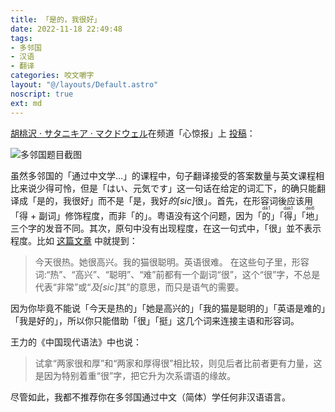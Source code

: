 ```yaml
---
title: 「是的，我很好」
date: 2022-11-18 22:49:48
tags:
- 多邻国
- 汉语
- 翻译
categories: 咬文嚼字
layout: "@/layouts/Default.astro"
noscript: true
ext: md
---
```


<u>胡桃沢 · サタニキア · マクドウェル</u>在频道「心惊报」上 [投稿](https://t.me/c/1501598444/166331)：

![多邻国题目截图](//telegra.ph/file/00734577b158cb8de66da.jpg)

虽然多邻国的「通过中文学…」的课程中，句子翻译接受的答案数量与英文课程相比来说少得可怜，但是<span lang="ja">「はい、元気です」</span>这一句话在给定的词汇下，的确只能翻译成「是的，我很好」而不是「是，我好<i>的[sic]</i>很」。首先，在形容词後应该用「得 + 副词」修饰程度，而非「的」。粤语没有这个问题，因为「<ruby>的<rt>dik1</rt></ruby>」「<ruby>得<rt>dak1</rt></ruby>」「<ruby>地<rt>dei6</rt></ruby>」三个字的发音不同。其次，原句中没有出现程度，在这一句式中，「很」並不表示程度。比如 [这篇文章](https://cn.linkedin.com/pulse/%E5%9C%A8%E7%BE%8E%E5%9B%BD%E6%95%99%E4%B8%AD%E6%96%87%E5%BE%88%E5%AD%97%E5%9C%A8-%E5%BE%88%E5%BD%A2%E5%AE%B9%E8%AF%8D%E5%8F%A5%E4%B8%AD%E7%9A%84%E5%8A%9F%E8%83%BD%E4%BB%A5%E5%8F%8A%E5%AF%B9%E6%95%99%E5%B0%B1%E5%AD%97%E7%9A%84%E6%83%B3%E6%B3%95-thomas-wong-wong) 中就提到：

> 今天很热。她很高兴。我的猫很聪明。英语很难。
> 在这些句子里，形容词:“热”、“高兴”、“聪明”、“难”前都有一个副词“很”，这个“很”字，不总是代表“非常”或“<i>及[sic]</i>其”的意思，而只是语气的需要。

因为你毕竟不能说「今天是热的」「她是高兴的」「我的猫是聪明的」「英语是难的」「我是好的」，所以你只能借助「很」「挺」这几个词来连接主语和形容词。

<span class="dead">王力</span>的《中国现代语法》中也说：

> 试拿“两家很和厚”和“两家和厚得很”相比较，则见后者比前者更有力量，这是因为特别着重“很”字，把它升为次系谓语的缘故。

尽管如此，我都不推荐你在多邻国通过中文（简体）学任何非汉语语言。
